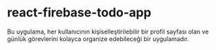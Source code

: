 # react-firebase-todo-app
Bu uygulama, her kullanıcının kişiselleştirilebilir bir profil sayfası olan ve günlük görevlerini kolayca organize edebileceği bir uygulamadır.
